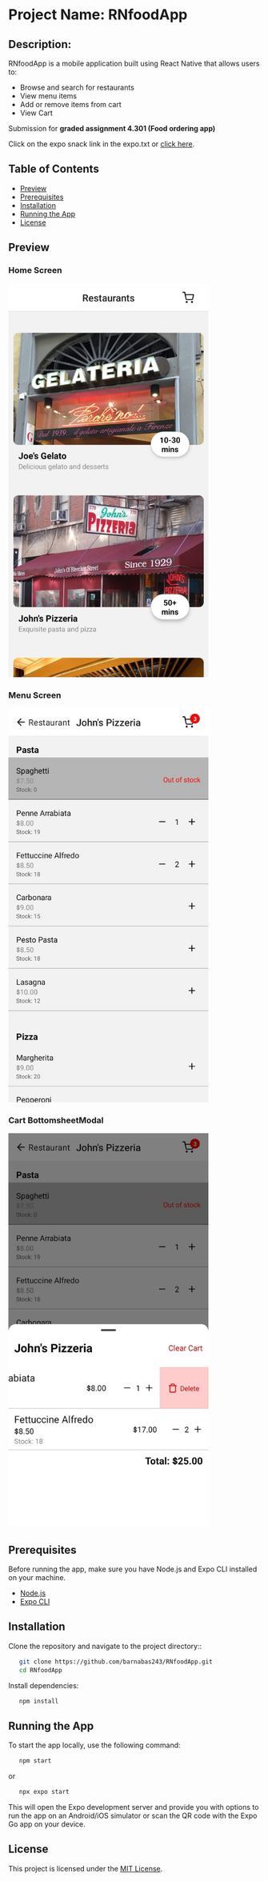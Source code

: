 # Project Name: RNfoodApp

## Description:

RNfoodApp is a mobile application built using React Native that allows users to:

- Browse and search for restaurants
- View menu items
- Add or remove items from cart
- View Cart

Submission for **graded assignment 4.301 (Food ordering app)**

Click on the expo snack link in the expo.txt or [click here](https://snack.expo.dev/@barnabas243/github.com-barnabas243-rnfoodapp).

## Table of Contents

- [Preview](#preview)
- [Prerequisites](#prerequisites)
- [Installation](#installation)
- [Running the App](#running-the-app)
- [License](#license)

## Preview

### Home Screen

<img src="./screenshots/home_screen.jpg" alt="Home Screen" width="400" />
  
### Menu Screen

<img src="./screenshots/menu_screen.jpg" alt="Menu Screen" width="400" />
  
### Cart BottomsheetModal

<img src="./screenshots/cart_bottomsheet.jpg" alt="Cart Bottomsheet" width="400" />

## Prerequisites

Before running the app, make sure you have Node.js and Expo CLI installed on your machine.

- [Node.js](https://nodejs.org/)
- [Expo CLI](https://docs.expo.dev/get-started/installation/)

## Installation

Clone the repository and navigate to the project directory::

```bash
   git clone https://github.com/barnabas243/RNfoodApp.git
   cd RNfoodApp
```

Install dependencies:

```bash
   npm install
```

## Running the App

To start the app locally, use the following command:

```bash
   npm start
```

or

```bash
   npx expo start
```

This will open the Expo development server and provide you with options to run the app on an Android/iOS simulator or scan the QR code with the Expo Go app on your device.

## License

This project is licensed under the [MIT License](LICENSE).
